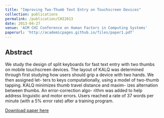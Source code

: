 ```yaml
---
title: "Improving Two-Thumb Text Entry on Touchscreen Devices"
collection: publications
permalink: /publication/CHI2013
date: 2013-04-27
venue: 'ACM CHI Conference on Human Factors in Computing Systems'
paperurl: 'http://academicpages.github.io/files/paper1.pdf'
---
```

## Abstract

We study the design of split keyboards for fast text entry with two thumbs on mobile touchscreen devices. The layout of KALQ was determined through first studying how users should grip a device with two hands. We then assigned let- ters to keys computationally, using a model of two-thumb tapping. KALQ minimizes thumb travel distance and maxim- izes alternation between thumbs. An error-correction algo- rithm was added to help address linguistic and motor errors. Users reached a rate of 37 words per minute (with a 5% error rate) after a training program.

[Download paper here](http://academicpages.github.io/files/paper1.pdf)

